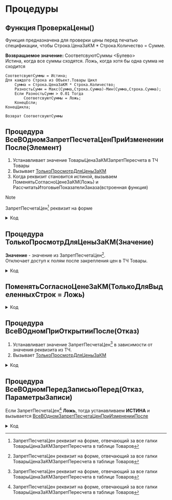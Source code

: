 # Процедуры

## Функция ПроверкаЦены()
Функция предназначена для проверки цены перед печатью спецификации, чтобы Строка.ЦенаЗаКМ * Строка.Количество = Сумме.

**Возвращаемое значение:** СоответсвуютСуммы <Булево>  
Истина, когда все суммы сходятся. Ложь, когда хотя бы одна сумма не сходится
```
СоответсвуютСуммы = Истина;
Для каждого Строка из Объект.Товары Цикл
    Сумма = Строка.ЦенаЗаКМ * Строка.Количество;
    РазностьСумм = Макс(Сумма,Строка.Сумма)-Мин(Сумма,Строка.Сумма);
    Если РазностьСумм > 0.01 Тогда
	    СоответсвуютСуммы = Ложь;		
    КонецЕсли;
КонецЦикла;	

Возврат СоответсвуютСуммы  
```

## Процедура ВсеВОдномЗапретПесчетаЦенПриИзмененииПосле(Элемент)
1. Устанавливает значение ТоварыЦенаЗаКМЗапретПересчета в ТЧ Товары
2. Вызывает [ТолькоПросмотрДляЦеныЗаКМ](#процедура-толькопросмотрдляценызакмзначение)
3. Когда реквизит становится истиной, вызываем ПоменятьСогласноЦенеЗаКМ(Ложь) и РассчитатьИтоговыеПоказателиЗаказа(встроенная функция)

> [!NOTE]
> ЗапретПесчетаЦен[^1] реквизит на форме

<details>

<summary>Код</summary>

```
Для Каждого Строка Из Объект.Товары Цикл
	Строка.ВсеВОдномЦенаЗаКМЗапретПересчета = ЗапретПесчетаЦен;
КонецЦикла;	

ТолькоПросмотрДляЦеныЗаКМ(ЗапретПесчетаЦен);

Если ЗапретПесчетаЦен Тогда
	ПоменятьСогласноЦенеЗаКМ(Ложь); 
	РассчитатьИтоговыеПоказателиЗаказа(ЭтаФорма);
КонецЕсли;
```
 
</details>

## Процедура ТолькоПросмотрДляЦеныЗаКМ(Значение)
**Значение** - значение из ЗапретПесчетаЦен[^1].  
Отключает доступ к полям после закрепления цен в ТЧ Товары.

<details>
<summary>Код</summary>

```
Элементы.ГруппаРасходыПоСделке.ТолькоПросмотр = Значение;	
Элементы.ТоварыВидЦены.ТолькоПросмотр = Значение;
Элементы.ТоварыЦена.ТолькоПросмотр = Значение;
Элементы.ТоварыПроцентАвтоматическойСкидки.ТолькоПросмотр = Значение;
Элементы.ТоварыСуммаАвтоматическойСкидки.ТолькоПросмотр = Значение;    
Элементы.ТоварыПроцентРучнойСкидки.ТолькоПросмотр = Значение;
Элементы.ТоварыСуммаРучнойСкидки.ТолькоПросмотр = Значение;
Элементы.ТоварыСумма.ТолькоПросмотр = Значение;
Элементы.ТоварыСтавкаНДС.ТолькоПросмотр = Значение;
Элементы.ТоварыСуммаНДС.ТолькоПросмотр = Значение;
Элементы.ТоварыЦенаЗаКМ.ТолькоПросмотр = Значение;       
Элементы.ТоварыСуммаСкидкиЗаОбъем.ТолькоПросмотр = Значение; 
Элементы.ТоварыНазначитьРучнуюСкидку.Доступность = Не Значение;
Элементы.ТоварыНазначитьРучнуюСкидку1.Доступность = Не Значение;
```
 
</details>

## ПоменятьСогласноЦенеЗаКМ(ТолькоДляВыделенныхСтрок = Ложь)
	
<details>
	 <summary>Код</summary>

```
мас = Новый Массив();
Если ТолькоДляВыделенныхСтрок Тогда
	Для Каждого ТекСтрока Из Элементы.Товары.ВыделенныеСтроки Цикл
		СтрокаКоллекции = Объект.Товары.НайтиПоИдентификатору(ТекСтрока);
		мас.Добавить(СтрокаКоллекции.НомерСтроки);
	КонецЦикла;
Иначе
	Для Каждого СтрокаТЧ Из Объект.Товары Цикл
		мас.Добавить(СтрокаТЧ.НомерСтроки);
	КонецЦикла;
	//СтрокиТабличнойЧасти = Объект.Товары;
КонецЕсли;
Если мас.Количество()> 0 Тогда
	для каждого НомерСтроки из мас Цикл 
		ПараметрыОтбора = Новый Структура;
		ПараметрыОтбора.Вставить("НомерСтроки", НомерСтроки);
		строкаТЧ = Объект.Товары.НайтиСтроки(ПараметрыОтбора);
		Сумма = строкаТЧ[0].ЦенаЗаКМ * строкаТЧ[0].Количество;
		строкаТЧ[0].СуммаРучнойСкидки = строкаТЧ[0].СуммаРучнойСкидки - Сумма + строкаТЧ[0].Сумма;
		строкаТЧ[0].Сумма = Сумма;
	КонецЦикла;
	СтруктураПересчетаСуммы = ОбработкаТабличнойЧастиКлиентСервер.ПараметрыПересчетаСуммыНДСВСтрокеТЧ(Объект);
	СтруктураДействий = Новый Структура;
	СтруктураДействий.Вставить("ПересчитатьСуммуНДС", СтруктураПересчетаСуммы);
	СтруктураДействий.Вставить("ПересчитатьСуммуСНДС", СтруктураПересчетаСуммы);
	//СтруктураДействий.Вставить("ПересчитатьСумму");
	//СтруктураДействий.Вставить("ПересчитатьСуммуСУчетомРучнойСкидки", Новый Структура("Очищать,ПересчитыватьСуммуРучнойСкидки", Ложь,Ложь));
	СтруктураДействий.Вставить("ПересчитатьСуммуСУчетомАвтоматическойСкидки", Новый Структура("Очищать", Истина));
	СтруктураДействий.Вставить("ЗаполнитьДубликатыЗависимыхРеквизитов", ЗависимыеРеквизиты());
	КэшированныеЗначенияСервер = Неопределено;
	ОбработкаТабличнойЧастиСервер.ОбработатьТЧ(Объект.Товары,СтруктураДействий, КэшированныеЗначенияСервер); 
	
КонецЕсли;
```
</details>

## Процедура ВсеВОдномПриОткрытииПосле(Отказ)
1. Устанавливает значение ЗапретПесчетаЦен[^1] в зависимости от значения реквизита из ТЧ.
2. Вызывает [ТолькоПросмотрДляЦеныЗаКМ](#процедура-толькопросмотрдляценызакмзначение)
<details>
	<summary>Код</summary>

```	
Если Объект.Товары.Количество() > 0 Тогда
	ЗапретПесчетаЦен = Объект.Товары[0].ВсеВОдномЦенаЗаКМЗапретПересчета;

	ТолькоПросмотрДляЦеныЗаКМ(ЗапретПесчетаЦен);	
КонецЕсли;
```

</details>


## Процедура ВсеВОдномПередЗаписьюПеред(Отказ, ПараметрыЗаписи)
Если ЗапретПесчетаЦен[^1] **Ложь**, тогда устанавливаем **ИСТИНА** и вызывается [ВсеВОдномЗапретПесчетаЦенПриИзмененииПосле](#процедура-всеводномзапретпесчетаценприизменениипослеэлемент)
<details>
	<summary>Код</summary>
	
```
Если Не ЗапретПесчетаЦен Тогда
	ЗапретПесчетаЦен = Истина;
	ВсеВОдномЗапретПесчетаЦенПриИзмененииПосле(Неопределено);
Иначе
КонецЕсли; 
```
</details>


[^1]:ЗапретПесчетаЦен реквизит на форме, отвечающий за все галки ТоварыЦенаЗаКМЗапретПересчета в таблице Товаров
